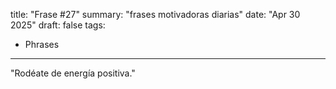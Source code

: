 title: "Frase #27"
summary: "frases motivadoras diarias"
date: "Apr 30 2025"
draft: false
tags:
- Phrases
---

"Rodéate de energía positiva."
